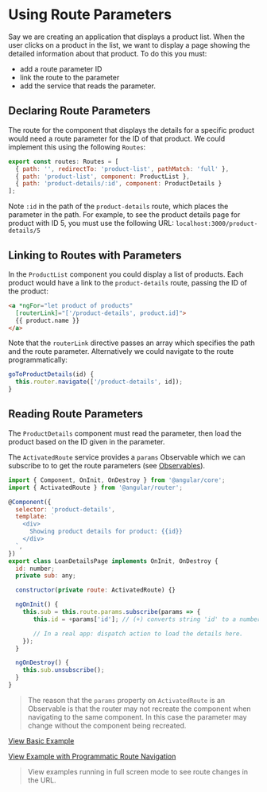 # Using Route Parameters #

Say we are creating an application that displays a product list. When the user clicks on a product in the list, we want to display a page showing the detailed information about that product. To do this you must:

* add a route parameter ID
* link the route to the parameter
* add the service that reads the parameter.

## Declaring Route Parameters ##

The route for the component that displays the details for a specific product would need a route parameter for the ID of that product. We could implement this using the following `Routes`:

```javascript
export const routes: Routes = [
  { path: '', redirectTo: 'product-list', pathMatch: 'full' },
  { path: 'product-list', component: ProductList },
  { path: 'product-details/:id', component: ProductDetails }
];
```

Note `:id` in the path of the `product-details` route, which places the parameter in the path. For example, to see the product details page for product with ID 5, you must use the following URL:
`localhost:3000/product-details/5`

## Linking to Routes with Parameters ##

In the `ProductList` component you could display a list of products. Each product would have a link to the `product-details` route, passing the ID of the product:

```html
<a *ngFor="let product of products"
  [routerLink]="['/product-details', product.id]">
  {{ product.name }}
</a>
```

Note that the `routerLink` directive passes an array which specifies the path and the route parameter. Alternatively we could navigate to the route programmatically:

```javascript
goToProductDetails(id) {
  this.router.navigate(['/product-details', id]);
}
```

## Reading Route Parameters ##

The `ProductDetails` component must read the parameter, then load the product based on the ID given in the parameter.

The `ActivatedRoute` service provides a `params` Observable which we can subscribe to to get the route parameters (see [Observables](/handout/observables/README.md)).

```javascript
import { Component, OnInit, OnDestroy } from '@angular/core';
import { ActivatedRoute } from '@angular/router';

@Component({
  selector: 'product-details',
  template: `
    <div>
      Showing product details for product: {{id}}
    </div>
  `,
})
export class LoanDetailsPage implements OnInit, OnDestroy {
  id: number;
  private sub: any;

  constructor(private route: ActivatedRoute) {}

  ngOnInit() {
    this.sub = this.route.params.subscribe(params => {
       this.id = +params['id']; // (+) converts string 'id' to a number

       // In a real app: dispatch action to load the details here.
    });
  }

  ngOnDestroy() {
    this.sub.unsubscribe();
  }
}
```

> The reason that the `params` property on `ActivatedRoute` is an Observable is that the router may not recreate the component when navigating to the same component. In this case the parameter may change without the component being recreated.


[View Basic Example](https://plnkr.co/edit/d7dE9TE0rN9gkqLTS9f5?p=preview)

[View Example with Programmatic Route Navigation](https://plnkr.co/edit/H04aObLCjsL5oQIjB6el?p=preview)

> View examples running in full screen mode to see route changes in the URL.
